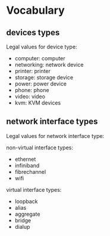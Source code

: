 # Vocabulary

## devices types

Legal values for device type:

* computer: computer
* networking: network device
* printer: printer
* storage: storage device
* power: power device
* phone: phone
* video: video
* kvm: KVM devices

## network interface types

Legal values for network interface type:

non-virtual interface types:

* ethernet
* infiniband
* fibrechannel
* wifi

virtual interface types:

* loopback
* alias
* aggregate
* bridge
* dialup
